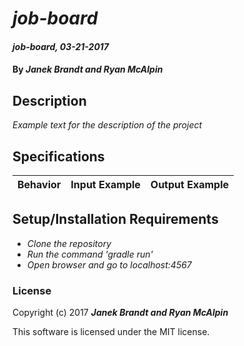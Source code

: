 # _job-board_

#### _job-board, 03-21-2017_

#### By _**Janek Brandt and Ryan McAlpin**_

## Description
_Example text for the description of the project_


## Specifications

| Behavior                   | Input Example     | Output Example    |
| -------------------------- | -----------------:| -----------------:|



## Setup/Installation Requirements

* _Clone the repository_
* _Run the command 'gradle run'_
* _Open browser and go to localhost:4567_


### License

Copyright (c) 2017 **_Janek Brandt and Ryan McAlpin_**

This software is licensed under the MIT license.
